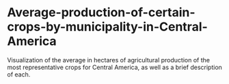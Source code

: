 # Average-production-of-certain-crops-by-municipality-in-Central-America
Visualization of the average in hectares of agricultural production of the most representative crops for Central America, as well as a brief description of each.
